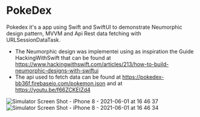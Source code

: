 



# PokeDex
Pokedex it's a app using Swift and SwiftUI to demonstrate Neumorphic design pattern, MVVM and 
Api Rest data fetching with URLSessionDataTask.

- The Neumorphic design was implementei using as inspiration the Guide HackingWithSwift that can be found at 
https://www.hackingwithswift.com/articles/213/how-to-build-neumorphic-designs-with-swiftui
- The api used to fetch data can be found at  https://pokedex-bb36f.firebaseio.com/pokemon.json and at https://youtu.be/f66ZCKEIZd4

![Simulator Screen Shot - iPhone 8 - 2021-06-01 at 16 46 37](https://user-images.githubusercontent.com/35736027/120383198-f8665280-c2fa-11eb-95e9-8c213ebbe995.png)
![Simulator Screen Shot - iPhone 8 - 2021-06-01 at 16 46 34](https://user-images.githubusercontent.com/35736027/120383204-fbf9d980-c2fa-11eb-85e6-47cc0bbfc183.png)
